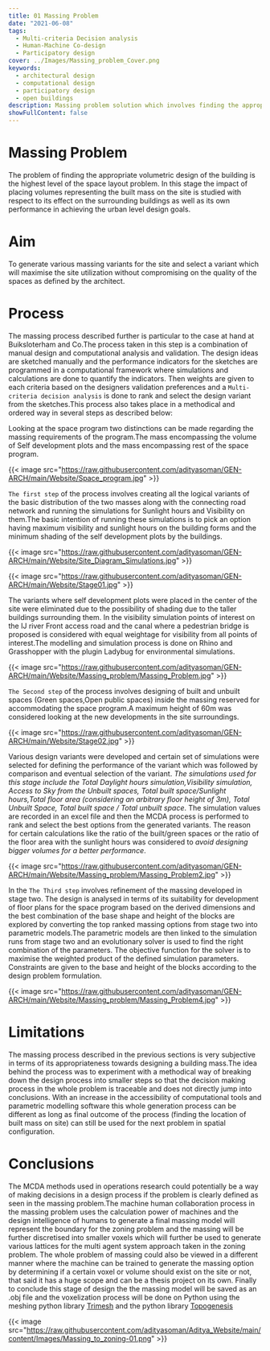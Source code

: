 ```yaml
---
title: 01 Massing Problem
date: "2021-06-08"
tags:
  - Multi-criteria Decision analysis
  - Human-Machine Co-design
  - Participatory design 
cover: ../Images/Massing_problem_Cover.png
keywords:
  - architectural design
  - computational design 
  - participatory design
  - open buildings
description: Massing problem solution which involves finding the appropriate volumetric design of the building as the base for futher configurational resolution.
showFullContent: false
---
```

# Massing Problem

The problem of finding the appropriate volumetric design of the building is the highest level of the space layout problem. In this stage the impact of placing volumes representing the built mass on the site is studied with respect to its effect on the surrounding buildings as well as its own performance in achieving the urban level design goals.

# Aim

To generate various massing variants for the site and select a variant which will maximise the site utilization without compromising on the quality of the spaces as defined by the architect.

# Process

The massing process described further is particular to the case at hand at Buiksloterham and Co.The process taken in this step is a combination of manual design and  computational analysis and validation. The design ideas are sketched manually and the performance indicators for the sketches are programmed in a computational framework where simulations and calculations are done to quantify the indicators. Then weights are given to each criteria based on the designers validation preferences and a `Multi-criteria decision analysis` is done to rank and select the design variant from the sketches.This process also takes place in a methodical and ordered way in several steps as described below:

Looking at the space program two distinctions can be made regarding the massing requirements of the program.The mass encompassing the volume of Self development plots and the mass encompassing rest of the space program.

{{< image src="https://raw.githubusercontent.com/adityasoman/GEN-ARCH/main/Website/Space_program.jpg" >}}

`The first step` of the process involves creating all the logical variants of the basic distribution of the two masses along with the connecting road network and running the simulations for Sunlight hours and Visibility on them.The basic intention of running these simulations is to pick an option having maximum visibility and sunlight hours on the building forms and the minimum shading of the self development plots by the buildings.

{{< image src="https://raw.githubusercontent.com/adityasoman/GEN-ARCH/main/Website/Site_Diagram_Simulations.jpg" >}}

{{< image src="https://raw.githubusercontent.com/adityasoman/GEN-ARCH/main/Website/Stage01.jpg" >}}

The variants where self development plots were placed in the center of the site were eliminated due to the possibility of shading due to the taller buildings surrounding them. In the visibility simulation points of interest on the IJ river Front access road and the canal where a pedestrian bridge is proposed is considered with equal weightage for visibility from all points of interest.The modelling and simulation process is done on Rhino and Grasshopper with the plugin Ladybug for environmental simulations.

{{< image src="https://raw.githubusercontent.com/adityasoman/GEN-ARCH/main/Website/Massing_problem/Massing_Problem.jpg" >}}

`The Second step` of the process involves designing of built and unbuilt spaces (Green spaces,Open public spaces) inside the massing reserved for accommodating the space program.A maximum height of 60m was considered looking at the new developments in the site surroundings.

{{< image src="https://raw.githubusercontent.com/adityasoman/GEN-ARCH/main/Website/Stage02.jpg" >}}

Various design variants were developed and certain set of simulations were selected for defining the performance of the variant which was followed by comparison and eventual selection of the variant.  _The simulations used for this stage include the Total Daylight hours simulation,Visibility simulation, Access to Sky from the Unbuilt spaces, Total built space/Sunlight hours,Total floor area (considering an arbitrary floor height of 3m), Total Unbuilt Space, Total built space / Total unbuilt space_. The simulation values are recorded in an excel file and then the MCDA process is performed to rank and select the best options from the generated variants. The reason for certain calculations like the ratio of the built/green spaces or the ratio of the floor area with the sunlight hours was considered to _avoid designing bigger volumes for a better performance_.

{{< image src="https://raw.githubusercontent.com/adityasoman/GEN-ARCH/main/Website/Massing_problem/Massing_Problem2.jpg" >}}

In the `The Third step` involves refinement of the massing developed in stage two. The design is analysed in terms of its suitability for development of floor plans for the space program  based on the derived dimensions and the best combination of the base shape and height of the blocks are explored by converting the top ranked massing options from stage two into parametric models.The parametric models are then linked to the simulation runs from stage two and an evolutionary solver is used to find the right combination of the parameters. The objective function for the solver is to maximise the weighted product of the defined simulation parameters. Constraints are given to the base and height of the blocks according to the design  problem formulation.

{{< image src="https://raw.githubusercontent.com/adityasoman/GEN-ARCH/main/Website/Massing_problem/Massing_Problem4.jpg" >}}

# Limitations

The massing process described in the previous sections is very subjective in terms of its appropriateness towards designing a building mass.The idea behind the process was to experiment with a methodical way of breaking down the design process into smaller steps so that the decision making process in the whole problem is traceable and does not directly jump into conclusions. With an increase in the accessibility of computational tools and parametric modelling software this whole generation process can be different as long as final outcome of the process (finding the location of built mass on site)  can still be used for the next problem in spatial configuration.

# Conclusions

The MCDA methods used in operations research could potentially be a way of making decisions in a design process if the problem is clearly defined as seen in the massing problem.The machine human collaboration process in the massing problem uses the calculation power of machines and the design intelligence of humans to  generate a final massing model will represent the boundary for the zoning problem and the massing will be further discretised into smaller voxels  which will further be used to generate various lattices for the multi agent system approach taken in the zoning problem. The whole problem of massing could also be viewed in a different manner where the machine can be trained to generate the massing option by determining if a certain voxel or volume should exist on the site or not, that said it has a huge scope and can be a thesis project on its own. Finally to conclude this stage of design the the massing model will be saved as an .obj file and the voxelization process will be done on Python using the meshing python library [Trimesh](https://trimsh.org/trimesh.html) and the python library [Topogenesis](https://topogenesis.readthedocs.io/notebooks/random_walker/)

{{< image src="https://raw.githubusercontent.com/adityasoman/Aditya_Website/main/content/Images/Massing_to_zoning-01.png" >}}
